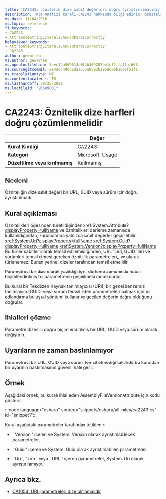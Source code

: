 ```yaml
---
title: 'CA2243: öznitelik dize sabit değerleri doğru ayrıştırılmalıdır (kod analizi)'
description: 'Kod Analizi kuralı CA2243 hakkında bilgi edinin: öznitelik dizesi değişmez değerleri doğru ayrıştırılmalıdır'
ms.date: 11/04/2016
ms.topic: reference
f1_keywords:
- CA2243
- AttributeStringLiteralsShouldParseCorrectly
helpviewer_keywords:
- AttributeStringLiteralsShouldParseCorrectly
- CA2243
author: gewarren
ms.author: gewarren
ms.openlocfilehash: 3eec32a969614e034b369287be1ef1ffa04af663
ms.sourcegitcommit: 2e4adc490c1d2a705a0592b295d606b10b9f51f1
ms.translationtype: MT
ms.contentlocale: tr-TR
ms.lasthandoff: 09/25/2020
ms.locfileid: "96589001"
---
```

# <a name="ca2243-attribute-string-literals-should-parse-correctly"></a>CA2243: Öznitelik dize harfleri doğru çözümlenmelidir

| | Değer |
|-|-|
| **Kural Kimliği** |CA2243|
| **Kategori** |Microsoft. Usage|
| **Düzeltilme veya kırılmamış** |Kırılmamış|

## <a name="cause"></a>Nedeni

Özniteliğin dize sabit değeri bir URL, GUID veya sürüm için doğru ayrıştırılmadı.

## <a name="rule-description"></a>Kural açıklaması

Öznitelikleri öğesinden türetildiğinden <xref:System.Attribute?displayProperty=fullName> ve öznitelikleri derleme zamanında kullanıldığından, kurucularına yalnızca sabit değerler geçirilebilir. <xref:System.Uri?displayProperty=fullName> <xref:System.Guid?displayProperty=fullName> <xref:System.Version?displayProperty=fullName> Bu türler sabitler olarak temsil edilemediğinden, URL 'Leri, GUID 'leri ve sürümleri temsil etmesi gereken öznitelik parametreleri,, ve olarak türlenemez. Bunun yerine, dizeler tarafından temsil etmelidir.

Parametresi bir dize olarak yazıldığı için, derleme zamanında hatalı biçimlendirilmiş bir parametrenin geçirilmesi mümkündür.

Bu kural bir Tekdüzen Kaynak tanımlayıcısı (URI), bir genel benzersiz tanımlayıcı (GUID) veya sürüm temsil eden parametreleri bulmak için bir adlandırma buluşsal yöntemi kullanır ve geçilen değerin doğru olduğunu doğrular.

## <a name="how-to-fix-violations"></a>İhlalleri çözme

Parametre dizesini doğru biçimlendirilmiş bir URL, GUID veya sürüm olarak değiştirin.

## <a name="when-to-suppress-warnings"></a>Uyarıların ne zaman bastırılamıyor

Parametresi bir URL, GUID veya sürüm temsil etmediği takdirde bu kuraldan bir uyarının bastırmasının güvenli hale gelir.

## <a name="example"></a>Örnek

Aşağıdaki örnek, bu kuralı ihlal eden AssemblyFileVersionAttribute için kodu gösterir.

:::code language="csharp" source="snippets/csharp/all-rules/ca2243.cs" id="snippet1":::

Kural aşağıdaki parametreler tarafından tetiklenir:

- ' Version ' içeren ve System. Version olarak ayrıştırılabilecek parametreler.

- ' Guid ' içeren ve System. Guid olarak ayrıştırılabilen parametreler.

- ' Uri ', ' urn ' veya ' URL ' içeren parametreler, System. Uri olarak ayrıştırılamıyor.

## <a name="see-also"></a>Ayrıca bkz.

- [CA1054: URI parametreleri dize olmamalıdır](ca1054.md)
